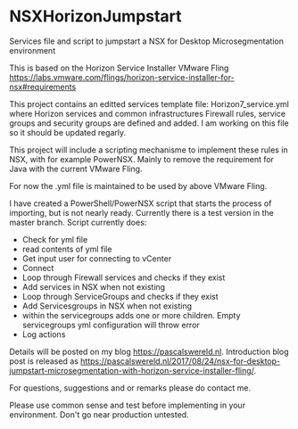 # NSXHorizonJumpstart
Services file and script to jumpstart a NSX for Desktop Microsegmentation environment

This is based on the Horizon Service Installer VMware Fling https://labs.vmware.com/flings/horizon-service-installer-for-nsx#requirements

This project contains an editted services template file: Horizon7_service.yml where Horizon services and common infrastructures Firewall rules, service groups and security groups are defined and added. I am working on this file so it should be updated regarly.

This project will include a scripting mechanisme to implement these rules in NSX, with for example PowerNSX. Mainly to remove the requirement for Java with the current VMware Fling. 

For now the .yml file is maintained to be used by above VMware Fling.

I have created a PowerShell/PowerNSX script that starts the process of importing, but is not nearly ready. 
Currently there is a test version in the master branch.
Script currently does:
  - Check for yml file
  - read contents of yml file
  - Get input user for connecting to vCenter
  - Connect
  - Loop through Firewall services and checks if they exist
  - Add services in NSX when not existing
  - Loop through ServiceGroups and checks if they exist
  - Add Servicesgroups in NSX when not existing
  - within the servicegroups adds one or more children. Empty servicegroups yml configuration will throw error
  - Log actions

Details will be posted on my blog https://pascalswereld.nl. 
Introduction blog post is released as https://pascalswereld.nl/2017/08/24/nsx-for-desktop-jumpstart-microsegmentation-with-horizon-service-installer-fling/.

For questions, suggestions and or remarks please do contact me.

Please use common sense and test before implementing in your environment. Don't go near production untested.

